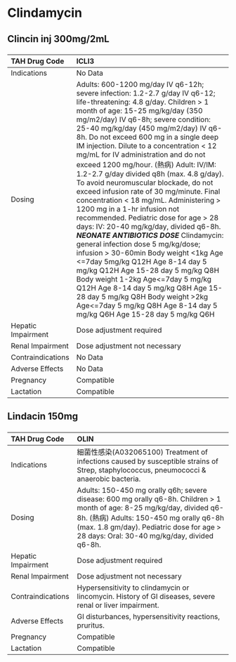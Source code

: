 # Clindamycin

## Clincin inj 300mg/2mL

##### 

| TAH Drug Code      | ICLI3                                                                                                                                                                                                                                                                                                                                                                                                                                                                                                                                                                                                                                                                                                                                                                                                                                                                                                                                                                                                                                                                                                 |
|:-------------------|:------------------------------------------------------------------------------------------------------------------------------------------------------------------------------------------------------------------------------------------------------------------------------------------------------------------------------------------------------------------------------------------------------------------------------------------------------------------------------------------------------------------------------------------------------------------------------------------------------------------------------------------------------------------------------------------------------------------------------------------------------------------------------------------------------------------------------------------------------------------------------------------------------------------------------------------------------------------------------------------------------------------------------------------------------------------------------------------------------|
| Indications        | No Data                                                                                                                                                                                                                                                                                                                                                                                                                                                                                                                                                                                                                                                                                                                                                                                                                                                                                                                                                                                                                                                                                               |
| Dosing             | Adults: 600-1200 mg/day IV q6-12h; severe infection: 1.2-2.7 g/day IV q6-12; life-threatening: 4.8 g/day. Children > 1 month of age: 15-25 mg/kg/day (350 mg/m2/day) IV q6-8h; severe condition: 25-40 mg/kg/day (450 mg/m2/day) IV q6-8h. Do not exceed 600 mg in a single deep IM injection. Dilute to a concentration < 12 mg/mL for IV administration and do not exceed 1200 mg/hour. (熱病) Adult: IV/IM: 1.2-2.7 g/day divided q8h (max. 4.8 g/day). To avoid neuromuscular blockade, do not exceed infusion rate of 30 mg/minute. Final concentration < 18 mg/mL. Administering > 1200 mg in a 1-hr infusion not recommended. Pediatric dose for age > 28 days: IV: 20-40 mg/kg/day, divided q6-8h. *****NEONATE ANTIBIOTICS DOSE***** Clindamycin: general infection dose 5 mg/kg/dose; infusion > 30-60min Body weight <1kg Age <=7day 5mg/kg Q12H Age 8-14 day 5 mg/kg Q12H Age 15-28 day 5 mg/kg Q8H Body weight 1-2kg Age<=7day 5 mg/kg Q12H Age 8-14 day 5 mg/kg Q8H Age 15-28 day 5 mg/kg Q8H Body weight >2kg Age<=7day 5 mg/kg Q8H Age 8-14 day 5 mg/kg Q6H Age 15-28 day 5 mg/kg Q6H |
| Hepatic Impairment | Dose adjustment required                                                                                                                                                                                                                                                                                                                                                                                                                                                                                                                                                                                                                                                                                                                                                                                                                                                                                                                                                                                                                                                                              |
| Renal Impairment   | Dose adjustment not necessary                                                                                                                                                                                                                                                                                                                                                                                                                                                                                                                                                                                                                                                                                                                                                                                                                                                                                                                                                                                                                                                                         |
| Contraindications  | No Data                                                                                                                                                                                                                                                                                                                                                                                                                                                                                                                                                                                                                                                                                                                                                                                                                                                                                                                                                                                                                                                                                               |
| Adverse Effects    | No Data                                                                                                                                                                                                                                                                                                                                                                                                                                                                                                                                                                                                                                                                                                                                                                                                                                                                                                                                                                                                                                                                                               |
| Pregnancy          | Compatible                                                                                                                                                                                                                                                                                                                                                                                                                                                                                                                                                                                                                                                                                                                                                                                                                                                                                                                                                                                                                                                                                            |
| Lactation          | Compatible                                                                                                                                                                                                                                                                                                                                                                                                                                                                                                                                                                                                                                                                                                                                                                                                                                                                                                                                                                                                                                                                                            |

## Lindacin 150mg

##### 

| TAH Drug Code      | OLIN                                                                                                                                                                                                                                                            |
|:-------------------|:----------------------------------------------------------------------------------------------------------------------------------------------------------------------------------------------------------------------------------------------------------------|
| Indications        | 細菌性感染(A032065100) Treatment of infections caused by susceptible strains of Strep, staphylococcus, pneumococci & anaerobic bacteria.                                                                                                                        |
| Dosing             | Adults: 150-450 mg orally q6h; severe disease: 600 mg orally q6-8h. Children > 1 month of age: 8-25 mg/kg/day, divided q6-8h. (熱病) Adults: 150-450 mg orally q6-8h (max. 1.8 gm/day). Pediatric dose for age > 28 days: Oral: 30-40 mg/kg/day, divided q6-8h. |
| Hepatic Impairment | Dose adjustment required                                                                                                                                                                                                                                        |
| Renal Impairment   | Dose adjustment not necessary                                                                                                                                                                                                                                   |
| Contraindications  | Hypersensitivity to clindamycin or lincomycin. History of GI diseases, severe renal or liver impairment.                                                                                                                                                        |
| Adverse Effects    | GI disturbances, hypersensitivity reactions, pruritus.                                                                                                                                                                                                          |
| Pregnancy          | Compatible                                                                                                                                                                                                                                                      |
| Lactation          | Compatible                                                                                                                                                                                                                                                      |

